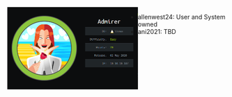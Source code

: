 <img align="left" width="300px" src="./media/admirer.png">

- allenwest24: User and System owned
- ani2021: TBD
